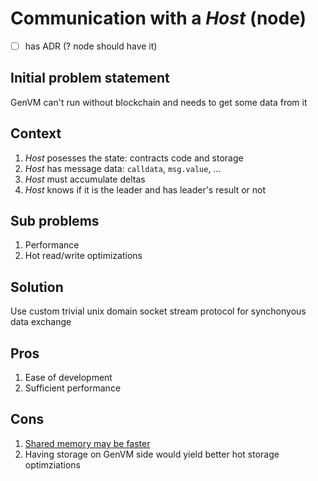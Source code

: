 # Communication with a _Host_ (node)

- [ ] has ADR (? node should have it)

## Initial problem statement
GenVM can't run without blockchain and needs to get some data from it

## Context
1. _Host_ posesses the state: contracts code and storage
2. _Host_ has message data: `calldata`, `msg.value`, ...
3. _Host_ must accumulate deltas
4. _Host_ knows if it is the leader and has leader's result or not

## Sub problems
1. Performance
2. Hot read/write optimizations

## Solution
Use custom trivial unix domain socket stream protocol for synchonyous data exchange

## Pros
1. Ease of development
2. Sufficient performance

## Cons
1. [Shared memory may be faster](https://stackoverflow.com/questions/2101671/unix-domain-sockets-vs-shared-memory-mapped-file)
2. Having storage on GenVM side would yield better hot storage optimziations
